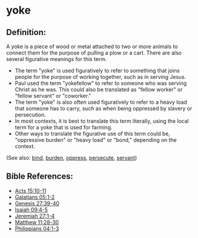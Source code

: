 # yoke #

## Definition: ##

A yoke is a piece of wood or metal attached to two or more animals to connect them for the purpose of pulling a plow or a cart. There are also several figurative meanings for this term.

   * The term "yoke" is used figuratively to refer to something that joins people for the purpose of working together, such as in serving Jesus.
   * Paul used the term "yokefellow" to refer to someone who was serving Christ as he was. This could also be translated as "fellow worker" or "fellow servant" or "coworker."
   * The term "yoke" is also often used figuratively to refer to a heavy load that someone has to carry, such as when being oppressed by slavery or persecution.
   * In most contexts, it is best to translate this term literally, using the local term for a yoke that is used for farming.
   * Other ways to translate the figurative use of this term could be, "oppressive burden" or "heavy load" or "bond," depending on the context.

(See also: [bind](../kt/bond.md), [burden](../other/burden.md), [oppress](../kt/oppress.md), [persecute](../other/persecute.md), [servant](../other/servant.md))

## Bible References: ##

* [Acts 15:10-11](en/tn/act/help/15/10)
* [Galatians 05:1-2](en/tn/gal/help/05/01)
* [Genesis 27:39-40](en/tn/gen/help/27/39)
* [Isaiah 09:4-5](en/tn/isa/help/09/04)
* [Jeremiah 27:1-4](en/tn/jer/help/27/01)
* [Matthew 11:28-30](en/tn/mat/help/11/28)
* [Philippians 04:1-3](en/tn/php/help/04/01)